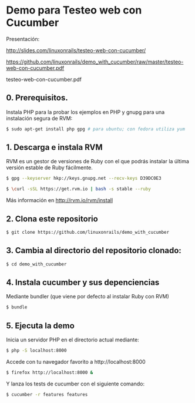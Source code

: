 # Demo para Testeo web con Cucumber

Presentación:

http://slides.com/linuxonrails/testeo-web-con-cucumber/

https://github.com/linuxonrails/demo_with_cucumber/raw/master/testeo-web-con-cucumber.pdf

testeo-web-con-cucumber.pdf


## 0. Prerequisitos.

Instala PHP para la probar los ejemplos en PHP y gnupg para una instalación segura de RVM:

```sh
$ sudo apt-get install php gpg # para ubuntu; con fedora utiliza yum
```

## 1. Descarga e instala RVM

RVM es un gestor de versiones de Ruby con el que podrás instalar la última versión estable de Ruby fácilmente.

```sh
$ gpg --keyserver hkp://keys.gnupg.net --recv-keys D39DC0E3
```

```sh
$ \curl -sSL https://get.rvm.io | bash -s stable --ruby
```

Más información en http://rvm.io/rvm/install


## 2. Clona este repositorio

```sh
$ git clone https://github.com/linuxonrails/demo_with_cucumber
```


## 3. Cambia al directorio del repositorio clonado:

```sh
$ cd demo_with_cucumber
```

## 4. Instala cucumber y sus depenciencias

Mediante bundler (que viene por defecto al instalar Ruby con RVM)

```sh
$ bundle
```

## 5. Ejecuta la demo

Inicia un servidor PHP en el directorio actual mediante:

```sh
$ php -S localhost:8000
```

Accede con tu navegador favorito a http://localhost:8000

```sh
$ firefox http://localhost:8000 &
```

Y lanza los tests de cucumber con el siguiente comando:

```sh
$ cucumber -r features features
```